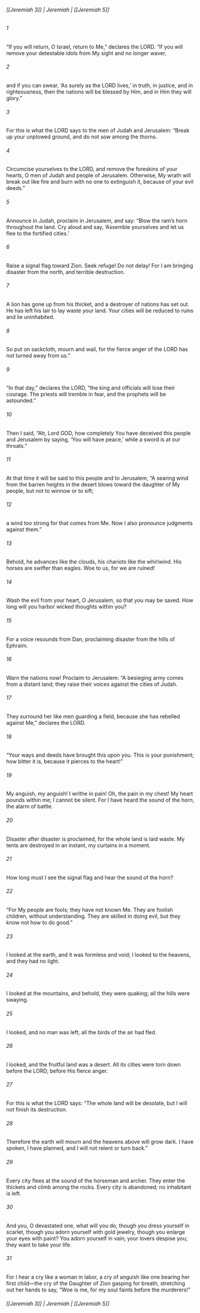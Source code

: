 ###### [[Jeremiah 3]] | Jeremiah | [[Jeremiah 5]]

###### 1
“If you will return, O Israel, return to Me,” declares the LORD. “If you will remove your detestable idols from My sight and no longer waver,
###### 2
and if you can swear, ‘As surely as the LORD lives,’ in truth, in justice, and in righteousness, then the nations will be blessed by Him, and in Him they will glory.”
###### 3
For this is what the LORD says to the men of Judah and Jerusalem: “Break up your unplowed ground, and do not sow among the thorns.
###### 4
Circumcise yourselves to the LORD, and remove the foreskins of your hearts, O men of Judah and people of Jerusalem. Otherwise, My wrath will break out like fire and burn with no one to extinguish it, because of your evil deeds.”
###### 5
Announce in Judah, proclaim in Jerusalem, and say: “Blow the ram’s horn throughout the land. Cry aloud and say, ‘Assemble yourselves and let us flee to the fortified cities.’
###### 6
Raise a signal flag toward Zion. Seek refuge! Do not delay! For I am bringing disaster from the north, and terrible destruction.
###### 7
A lion has gone up from his thicket, and a destroyer of nations has set out. He has left his lair to lay waste your land. Your cities will be reduced to ruins and lie uninhabited.
###### 8
So put on sackcloth, mourn and wail, for the fierce anger of the LORD has not turned away from us.”
###### 9
“In that day,” declares the LORD, “the king and officials will lose their courage. The priests will tremble in fear, and the prophets will be astounded.”
###### 10
Then I said, “Ah, Lord GOD, how completely You have deceived this people and Jerusalem by saying, ‘You will have peace,’ while a sword is at our throats.”
###### 11
At that time it will be said to this people and to Jerusalem, “A searing wind from the barren heights in the desert blows toward the daughter of My people, but not to winnow or to sift;
###### 12
a wind too strong for that comes from Me. Now I also pronounce judgments against them.”
###### 13
Behold, he advances like the clouds, his chariots like the whirlwind. His horses are swifter than eagles. Woe to us, for we are ruined!
###### 14
Wash the evil from your heart, O Jerusalem, so that you may be saved. How long will you harbor wicked thoughts within you?
###### 15
For a voice resounds from Dan, proclaiming disaster from the hills of Ephraim.
###### 16
Warn the nations now! Proclaim to Jerusalem: “A besieging army comes from a distant land; they raise their voices against the cities of Judah.
###### 17
They surround her like men guarding a field, because she has rebelled against Me,” declares the LORD.
###### 18
“Your ways and deeds have brought this upon you. This is your punishment; how bitter it is, because it pierces to the heart!”
###### 19
My anguish, my anguish! I writhe in pain! Oh, the pain in my chest! My heart pounds within me; I cannot be silent. For I have heard the sound of the horn, the alarm of battle.
###### 20
Disaster after disaster is proclaimed, for the whole land is laid waste. My tents are destroyed in an instant, my curtains in a moment.
###### 21
How long must I see the signal flag and hear the sound of the horn?
###### 22
“For My people are fools; they have not known Me. They are foolish children, without understanding. They are skilled in doing evil, but they know not how to do good.”
###### 23
I looked at the earth, and it was formless and void; I looked to the heavens, and they had no light.
###### 24
I looked at the mountains, and behold, they were quaking; all the hills were swaying.
###### 25
I looked, and no man was left; all the birds of the air had fled.
###### 26
I looked, and the fruitful land was a desert. All its cities were torn down before the LORD, before His fierce anger.
###### 27
For this is what the LORD says: “The whole land will be desolate, but I will not finish its destruction.
###### 28
Therefore the earth will mourn and the heavens above will grow dark. I have spoken, I have planned, and I will not relent or turn back.”
###### 29
Every city flees at the sound of the horseman and archer. They enter the thickets and climb among the rocks. Every city is abandoned; no inhabitant is left.
###### 30
And you, O devastated one, what will you do, though you dress yourself in scarlet, though you adorn yourself with gold jewelry, though you enlarge your eyes with paint? You adorn yourself in vain; your lovers despise you; they want to take your life.
###### 31
For I hear a cry like a woman in labor, a cry of anguish like one bearing her first child—the cry of the Daughter of Zion gasping for breath, stretching out her hands to say, “Woe is me, for my soul faints before the murderers!”

###### [[Jeremiah 3]] | Jeremiah | [[Jeremiah 5]]
